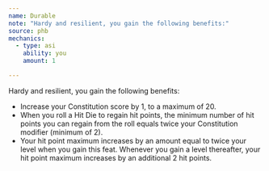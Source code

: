 ```yaml
---
name: Durable
note: "Hardy and resilient, you gain the following benefits:"
source: phb
mechanics:
  - type: asi
    ability: you
    amount: 1

---
```

Hardy and resilient, you gain the following benefits:
- Increase your Constitution score by 1, to a maximum of 20.
- When you roll a Hit Die to regain hit points, the minimum number of hit points you can regain from the roll equals twice your Constitution modifier (minimum of 2).
- Your hit point maximum increases by an amount equal to twice your level when you gain this feat. Whenever you gain a level thereafter, your hit point maximum increases by an additional 2 hit points.

